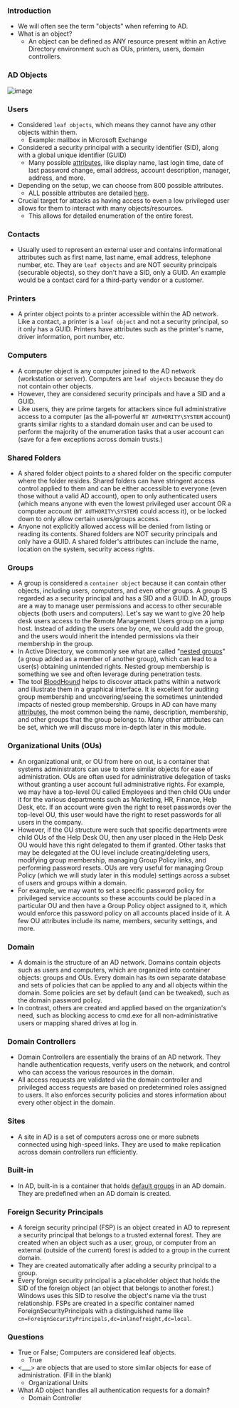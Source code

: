 ### Introduction
- We will often see the term "objects" when referring to AD. 
- What is an object? 
	- An object can be defined as ANY resource present within an Active Directory environment such as OUs, printers, users, domain controllers.



### AD Objects
![image](https://academy.hackthebox.com/storage/modules/74/adobjects.png)




### Users
- Considered `leaf objects`, which means they cannot have any other objects within them.
	- Example: mailbox in Microsoft Exchange
- Considered a security principal with a security identifier (SID), along with a global unique identifier (GUID)
	- Many possible [attributes](http://www.kouti.com/tables/userattributes.htm), like display name, last login time, date of last password change, email address, account description, manager, address, and more.
- Depending on the setup, we can choose from 800 possible attributes.
	- ALL possible attributes are detailed [here](https://www.easy365manager.com/how-to-get-all-active-directory-user-object-attributes/). 
- Crucial target for attacks as having access to even a low privileged user allows for them to interact with many objects/resources.
	- This allows for detailed enumeration of the entire forest.



### Contacts
- Usually used to represent an external user and contains informational attributes such as first name, last name, email address, telephone number, etc. They are `leaf objects` and are NOT security principals (securable objects), so they don't have a SID, only a GUID. An example would be a contact card for a third-party vendor or a customer.


### Printers
- A printer object points to a printer accessible within the AD network. Like a contact, a printer is a `leaf object` and not a security principal, so it only has a GUID. Printers have attributes such as the printer's name, driver information, port number, etc.


### Computers
- A computer object is any computer joined to the AD network (workstation or server). Computers are `leaf objects` because they do not contain other objects. 
- However, they are considered security principals and have a SID and a GUID. 
- Like users, they are prime targets for attackers since full administrative access to a computer (as the all-powerful `NT AUTHORITY\SYSTEM` account) grants similar rights to a standard domain user and can be used to perform the majority of the enumeration tasks that a user account can (save for a few exceptions across domain trusts.)


### Shared Folders
- A shared folder object points to a shared folder on the specific computer where the folder resides. Shared folders can have stringent access control applied to them and can be either accessible to everyone (even those without a valid AD account), open to only authenticated users (which means anyone with even the lowest privileged user account OR a computer account (`NT AUTHORITY\SYSTEM`) could access it), or be locked down to only allow certain users/groups access. 
- Anyone not explicitly allowed access will be denied from listing or reading its contents. Shared folders are NOT security principals and only have a GUID. A shared folder's attributes can include the name, location on the system, security access rights.


### Groups
- A group is considered a `container object` because it can contain other objects, including users, computers, and even other groups. A group IS regarded as a security principal and has a SID and a GUID. In AD, groups are a way to manage user permissions and access to other securable objects (both users and computers). Let's say we want to give 20 help desk users access to the Remote Management Users group on a jump host. Instead of adding the users one by one, we could add the group, and the users would inherit the intended permissions via their membership in the group. 
- In Active Directory, we commonly see what are called "[nested groups](https://docs.microsoft.com/en-us/windows/win32/ad/nesting-a-group-in-another-group)" (a group added as a member of another group), which can lead to a user(s) obtaining unintended rights. Nested group membership is something we see and often leverage during penetration tests. 
- The tool [BloodHound](https://github.com/BloodHoundAD/BloodHound) helps to discover attack paths within a network and illustrate them in a graphical interface. It is excellent for auditing group membership and uncovering/seeing the sometimes unintended impacts of nested group membership. Groups in AD can have many [attributes](http://www.selfadsi.org/group-attributes.htm), the most common being the name, description, membership, and other groups that the group belongs to. Many other attributes can be set, which we will discuss more in-depth later in this module.


### Organizational Units (OUs)
- An organizational unit, or OU from here on out, is a container that systems administrators can use to store similar objects for ease of administration. OUs are often used for administrative delegation of tasks without granting a user account full administrative rights. For example, we may have a top-level OU called Employees and then child OUs under it for the various departments such as Marketing, HR, Finance, Help Desk, etc. If an account were given the right to reset passwords over the top-level OU, this user would have the right to reset passwords for all users in the company. 
- However, if the OU structure were such that specific departments were child OUs of the Help Desk OU, then any user placed in the Help Desk OU would have this right delegated to them if granted. Other tasks that may be delegated at the OU level include creating/deleting users, modifying group membership, managing Group Policy links, and performing password resets. OUs are very useful for managing Group Policy (which we will study later in this module) settings across a subset of users and groups within a domain. 
- For example, we may want to set a specific password policy for privileged service accounts so these accounts could be placed in a particular OU and then have a Group Policy object assigned to it, which would enforce this password policy on all accounts placed inside of it. A few OU attributes include its name, members, security settings, and more.


### Domain
- A domain is the structure of an AD network. Domains contain objects such as users and computers, which are organized into container objects: groups and OUs. Every domain has its own separate database and sets of policies that can be applied to any and all objects within the domain. Some policies are set by default (and can be tweaked), such as the domain password policy.
- In contrast, others are created and applied based on the organization's need, such as blocking access to cmd.exe for all non-administrative users or mapping shared drives at log in.


### Domain Controllers
- Domain Controllers are essentially the brains of an AD network. They handle authentication requests, verify users on the network, and control who can access the various resources in the domain. 
- All access requests are validated via the domain controller and privileged access requests are based on predetermined roles assigned to users. It also enforces security policies and stores information about every other object in the domain.


### Sites
- A site in AD is a set of computers across one or more subnets connected using high-speed links. They are used to make replication across domain controllers run efficiently.


### Built-in
- In AD, built-in is a container that holds [default groups](https://docs.microsoft.com/en-us/windows/security/identity-protection/access-control/active-directory-security-groups) in an AD domain. They are predefined when an AD domain is created.



### Foreign Security Principals
- A foreign security principal (FSP) is an object created in AD to represent a security principal that belongs to a trusted external forest. They are created when an object such as a user, group, or computer from an external (outside of the current) forest is added to a group in the current domain. 
- They are created automatically after adding a security principal to a group. 
- Every foreign security principal is a placeholder object that holds the SID of the foreign object (an object that belongs to another forest.) Windows uses this SID to resolve the object's name via the trust relationship. FSPs are created in a specific container named ForeignSecurityPrincipals with a distinguished name like `cn=ForeignSecurityPrincipals,dc=inlanefreight,dc=local`.



### Questions
- True or False; Computers are considered leaf objects.
	- True
- <___> are objects that are used to store similar objects for ease of administration. (Fill in the blank)
	- Organizational Units
- What AD object handles all authentication requests for a domain?
	- Domain Controller